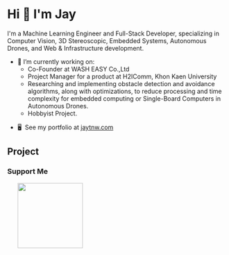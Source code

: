 Hi 👋 I'm Jay
=============================

I'm a Machine Learning Engineer and Full-Stack Developer, specializing in Computer Vision, 3D Stereoscopic, Embedded Systems, Autonomous Drones, and Web & Infrastructure development.

- 🔭 I’m currently working on:
  - Co-Founder at WASH EASY Co.,Ltd
  - Project Manager for a product at H2IComm, Khon Kaen University
  - Researching and implementing obstacle detection and avoidance algorithms, along with optimizations, to reduce processing and time complexity for embedded computing or Single-Board Computers in Autonomous Drones.
  - Hobbyist Project.

* 🖥️  See my portfolio at [jaytnw.com](http://jaytnw.com)

## Project



### Support Me

<ul style="list-style-type: none; margin: 0;">

<li style="display: inline-block; margin-right: 0.25rem;"><a href="https://www.ko-fi.com/jaytnw"><img src="https://storage.ko-fi.com/cdn/kofi2.png?v=3" width="150"/></a></li>

</ul>
